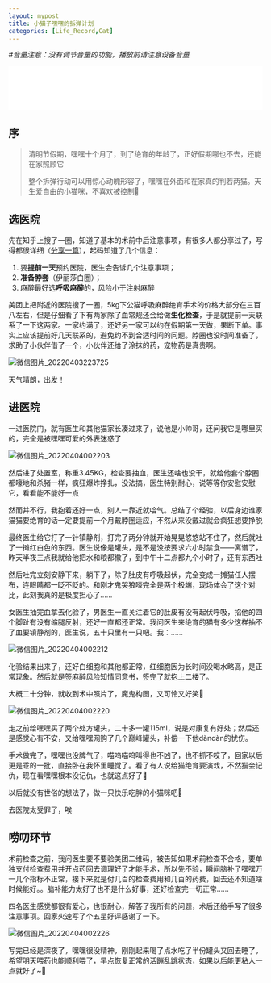 ```yaml
---
layout: mypost
title: 小猫子嘿嘿的拆弹计划
categories: [Life_Record,Cat]
---
```


*#音量注意：没有调节音量的功能，播放前请注意设备音量*

<iframe src="//music.163.com/outchain/player?type=2&id=1472480890&auto=1&height=66" frameborder="0" width="100%" height="86px" ></iframe>


## 序

> 清明节假期，嘿嘿十个月了，到了绝育的年龄了，正好假期哪也不去，还能在家照顾它
>
> 整个拆弹行动可以用惊心动魄形容了，嘿嘿在外面和在家真的判若两猫。天生爱自由的小猫咪，不喜欢被控制👻

## 选医院

先在知乎上搜了一圈，知道了基本的术前中后注意事项，有很多人都分享过了，写得都很详细（[分享一篇](https://zhuanlan.zhihu.com/p/26761370)），起码知道了几个信息：

1. 要**提前一天**预约医院，医生会告诉几个注意事项；
2. **准备脖套**（伊丽莎白圈）；
3. 麻醉最好选**呼吸麻醉**的，风险小于注射麻醉

美团上把附近的医院搜了一圈，5kg下公猫呼吸麻醉绝育手术的价格大部分在三百八左右，但是仔细看了下有两家除了血常规还会给做**生化检查**，于是就提前一天联系了一下这两家。一家约满了，还好另一家可以约在假期第一天做，果断下单。事实上应该提前好几天联系的，避免约不到合适时间的问题。脖圈也没时间准备了，求助了小伙伴借了一个，小伙伴还给了涂抹的药，宠物药是真贵啊。

![微信图片_20220403223725](https://gcore.jsdelivr.net/gh/chem-cat/image-repo@main//%E5%BE%AE%E4%BF%A1%E5%9B%BE%E7%89%87_20220403223725.jpg)

天气晴朗，出发！

## 进医院

一进医院门，就有医生和其他猫家长凑过来了，说他是小帅哥，还问我它是哪里买的，完全是被嘿嘿可爱的外表迷惑了

![微信图片_20220404002203](https://gcore.jsdelivr.net/gh/chem-cat/image-repo@main//%E5%BE%AE%E4%BF%A1%E5%9B%BE%E7%89%87_20220404002203.jpg)

然后进了处置室，称重3.45KG，检查要抽血，医生还啥也没干，就给他套个脖圈都嚎地和杀猪一样，疯狂爆炸挣扎，没法搞，医生特别耐心，说等等你安慰安慰它，看看能不能好一点

然而并不行，我抱着还好一点，别人一靠近就哈气。总结了个经验，以后身边谁家猫猫要绝育的话一定要提前一个月戴脖圈适应，不然从来没戴过就会疯狂想要挣脱

最终医生给它打了一针镇静剂，打完了两分钟就开始晃晃悠悠站不住了，然后就吐了一摊红白色的东西。医生说像是罐头，是不是没按要求六小时禁食——离谱了，昨天半夜三点我就给他把水和粮都撤了，到中午十二点都九个小时了，还有东西吐

然后吐完立刻安静下来，躺下了，除了肚皮有呼吸起伏，完全变成一摊猫任人摆布，连眼睛都一眨不眨的。和刚才鬼哭狼嚎完全是两个极端，现场体会了这个对比，此刻我真的是极度担心了……

女医生抽完血拿去化验了，男医生一直关注着它的肚皮有没有起伏呼吸，掐他的四个脚趾有没有缩腿反射，还好一直都还正常。我问医生来绝育的猫有多少这样抽不了血要镇静剂的，医生说，五十只里有一只吧。我：……

![微信图片_20220404002212](https://gcore.jsdelivr.net/gh/chem-cat/image-repo@main//%E5%BE%AE%E4%BF%A1%E5%9B%BE%E7%89%87_20220404002212.jpg)

化验结果出来了，还好白细胞和其他都正常，红细胞因为长时间没喝水略高，是正常现象。然后就是签麻醉风险知情同意书，签完了就抱上二楼了。

大概二十分钟，就收到术中照片了，魔鬼构图，又可怜又好笑👻

![微信图片_20220404002220](https://gcore.jsdelivr.net/gh/chem-cat/image-repo@main//%E5%BE%AE%E4%BF%A1%E5%9B%BE%E7%89%87_20220404002220.jpg)

走之前给嘿嘿买了两个处方罐头，二十多一罐115ml，说是对康复有好处；然后还是感觉心有不安，又给嘿嘿网购了几个巅峰罐头，补偿一下他dàndàn的忧伤。

手术做完了，嘿嘿也没脾气了，喵呜喵呜叫得也不凶了，也不抓不咬了，回家以后更是乖的一批，直接卧在我怀里睡觉了。看了有人说给猫绝育要演戏，不然猫会记仇，现在看嘿嘿根本没记仇，也就这点好了👻

以后就没有世俗的想法了，做一只快乐吃胖的小猫咪吧👻

去医院太受罪了，唉

## 唠叨环节

术前检查之前，我问医生要不要验美团二维码，被告知如果术前检查不合格，要单独支付检查费用并开点药回去调理好了才能手术，所以先不验，瞬间脑补了嘿嘿万一几个指标不正常，接下来就是付几百的检查费用和几百的药费，回去还不知道啥时候能好。。脑补能力太好了也不是什么好事，还好检查完一切正常……

四名医生感觉都很有爱心，也很耐心，解答了我所有的问题，术后还给手写了很多注意事项。回家火速写了个五星好评感谢了一下。

![微信图片_20220404002226](https://gcore.jsdelivr.net/gh/chem-cat/image-repo@main//%E5%BE%AE%E4%BF%A1%E5%9B%BE%E7%89%87_20220404002226.jpg)

写完已经是深夜了，嘿嘿很没精神，刚刚起来喝了点水吃了半份罐头又回去睡了，希望明天喂药也能顺利喂了，早点恢复正常的活蹦乱跳状态，如果以后能更粘人一点就好了~🥰



